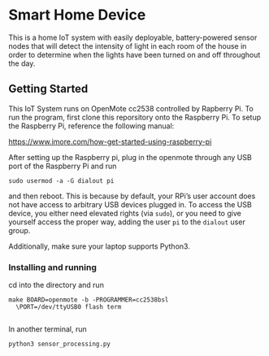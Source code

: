 # Smart Home Device

This is a home IoT system with easily deployable, battery-powered sensor nodes that will detect the intensity of light in each room of the house in order to determine when the lights have been turned on and off throughout the day. 

## Getting Started

This IoT System runs on OpenMote cc2538 controlled by Rapberry Pi. To run the program, first clone this reporsitory onto the Raspberry Pi. To setup the Raspberry Pi, reference the following manual:

https://www.imore.com/how-get-started-using-raspberry-pi

After setting up the Raspberry pi, plug in the openmote through any USB port of the Raspberry Pi and run 
```
sudo usermod -a -G dialout pi
```
and then reboot. This is because by default, your RPi’s user account does not have access to
arbitrary USB devices plugged in. To access the USB device, you either need elevated rights
(via `sudo`), or you need to give yourself access the proper way, adding the user `pi` to the
`dialout` user group.

Additionally, make sure your laptop supports Python3.

### Installing and running

cd into the directory and run
```
make BOARD=openmote -b -PROGRAMMER=cc2538bsl
  \PORT=/dev/ttyUSB0 flash term
  
```
In another terminal, run 
```
python3 sensor_processing.py
```
